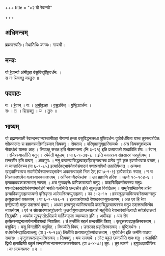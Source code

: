 +++
title = "०२ यो रेवान्यो"

+++
## अधिमन्त्रम्
ब्रह्मणस्पतिः। मेधातिथिः काण्वः। गायत्री।

## मन्त्रः
यो रे॒वान्यो अ॑मीव॒हा व॑सु॒वित्पु॑ष्टि॒वर्ध॑नः ।  
स नः॑ सिषक्तु॒ यस्तु॒रः ॥

## पदपाठः
यः । रे॒वान् । यः । अ॒मी॒व॒ऽहा । व॒सु॒ऽवित् । पु॒ष्टि॒ऽवर्ध॑नः ।  
सः । नः॒ । सि॒स॒क्तु॒ । यः । तु॒रः ॥

## भाष्यम्
यो ब्रह्मणस्पती रेवान्दनवान्यश्चामीवहा रोगाणां हन्ता वसुविद्धनलब्धा पुष्टिवर्धनः पुष्टेर्वर्धयिता यश्च तुरस्त्वरोपेतः शीघ्रफलदः स ब्रह्मणस्पतिर्नोऽस्मान् सिषक्तु । सेवताम् । परिगृह्यानुगृह्णात्वित्यर्थः । अत्र सिषक्तुशब्दस्य सेवार्थत्वं यास्क आह । सिषक्तु सचत इति सेवमानस्य (नि ३-२१) इति प्रत्यायकौ शब्दाविति शेषः ॥ रेवान् । रयिरस्यास्तीति मतुप् । रयेर्मतौ बहुलम् । पा ६-१-३७-६ । इति यकारस्य संप्रसारणं परपूर्वत्वम् । छन्दसीर इति वत्वम् । आद्गुणः । ननु वत्वस्यासिद्धत्वाद्बहिरङ्गत्वाच्च प्रागेव गुणे कृत इवर्णाभावान्न वत्वम् । न चान्तादिवच्च (पा ६-१-८५) इत्यादिवद्भावेनेवर्णसंपादनं वर्णाश्रयविधौ तत्प्रतिषेधात् । अन्यथा खट्वाभिरत्यत्र सवर्णदीर्घस्यान्तवद्भावेन अकारत्वादतो भिस ऐस् (पा ७-१-९) इत्यैसादेशः स्यात् । न च निरवकाशत्वेन वत्वस्यानवकाशत्वम् । अग्निवान्वैदर्भस्तंबः । उप ब्रह्माणि हरिवः । ऋग्वे १०-१०४-६ । इत्यादाववकाशलाभात् सत्यम् । अत्र गुणप्रवृत्तेः प्रागिकारात्परो मतुप् । कदाचिदिवर्णात्परस्य मतुपः पश्चादेकारादेशेनेवर्णाभावेऽपि भवति वत्वमिति छन्दसीर इति सूत्रकृता विवक्षितम् । अमुनैवाभिप्रायेण हरिव इत्यादिकमुदाहृत्याप्यन्ते वृत्तिकृता आरेवानित्यप्युदाहृतम् । का ८-२-१५ । ह्रस्वनुड्भ्यामित्यत्रारेशब्दान्मतुप इत्युदात्तत्वं वक्तव्यम् । पा ६-१-१७६-१ । इत्यात्रारेशब्दो रेशब्दस्याप्युपलक्षणम् । अत एव हि रेवा इन्द्रेत्यादौ मतुप उदात्तत्वं दृष्वम् । अथवा ह्रस्वनुड्भ्यामित्यत्रापि कदाचिद्ध्रस्वात्परस्य मतुप उदात्तत्वमित्येव व्याख्येयम् । एवं च संप्रसारणपरपूर्वत्वयोः कृतयोर्गुणात्प्राघ्घ्रस्वात्परो मतुबिति रेवानारेवानित्यादौ सर्वत्रोदात्तत्वं सिद्ध्यति । अयमेव सूत्रकृतोऽभिप्राये वार्तिककृता व्याख्यात इति । अमीवहा । अम रोग इत्येतस्माद्वन्प्रत्ययेनामीवशब्दो निपातितः । तं हन्तीति बहलं छन्दसीति क्विप् । कृदुत्तरपदप्रकृतिस्वरत्वम् । वसुवित् । वसु विन्दतीति वसुवित् । क्विप्चेति क्विप् । उत्तरपद प्रकृतिस्वरत्वम् । पुष्टिवर्धनः । वर्धयतेर्नन्द्यादित्वाल्ल्युः (पा ३-१-१३४) लितीति प्रत्ययात्पूर्वस्योदात्तत्वम् । पुष्वेर्वर्धन इति कर्मणि षष्ठ्या समासः । कृदुत्तरपदप्रकृसत्विरत्वम् । सिषक्तु । षच समवाये । लोट बहुलं छन्दसीति शपः श्लुः । श्लाविति द्वित्वे हलादिशेषे बहुलं छन्दसीत्यभ्यासस्याकारस्येकारः (पा ७-४-७८) तुरः । तुर त्वरणे । इगुपधज्ञाप्रीकिरः । कः प्रत्ययस्वरः ॥ २ ॥